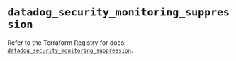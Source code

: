 # `datadog_security_monitoring_suppression`

Refer to the Terraform Registry for docs: [`datadog_security_monitoring_suppression`](https://registry.terraform.io/providers/datadog/datadog/3.70.0/docs/resources/security_monitoring_suppression).
